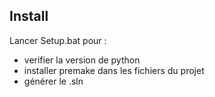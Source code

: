 ## Install
Lancer Setup.bat pour :
- verifier la version de python
- installer premake dans les fichiers du projet
- générer le .sln
